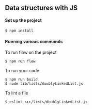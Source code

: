 ## Data structures with JS

#### Set up the project

```sh
$ npm install
```

#### Running various commands

To run flow on the project

```sh
$ npm run flow
```


To run your code

```sh
$ npm run build
$ node lib/lists/doublyLinkedList.js
```

To lint a file

```sh
$ eslint src/lists/doublyLinkedList.js
```
